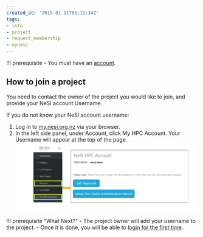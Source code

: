 ```yaml
---
created_at: '2019-01-11T01:11:34Z'
tags:
- info
- project
- request_membership
- mynesi
---
```


!!! prerequisite
     -   You must have an [account](./Creating_an_Account_Profile.md).

## How to join a project

You need to contact the owner of the project you would like to join, and provide your NeSI account Username.

If you do not know your NeSI account username:

1. Log in to [my.nesi.org.nz](https://my.nesi.org.nz/) via your browser.  
2. In the left side panel, under Account, click My HPC Account. Your Username will appear at the top of the page.  
   ![authentication\_factor\_setup.png](../../assets/images/Setting_Up_and_Resetting_Your_Password.png)

!!! prerequisite "What Next?"
     -   The project owner will add your username to the project.
     -   Once it is done, you will be able to [login for the first time](../Accessing_the_HPCs/First_Time_Login.md).
